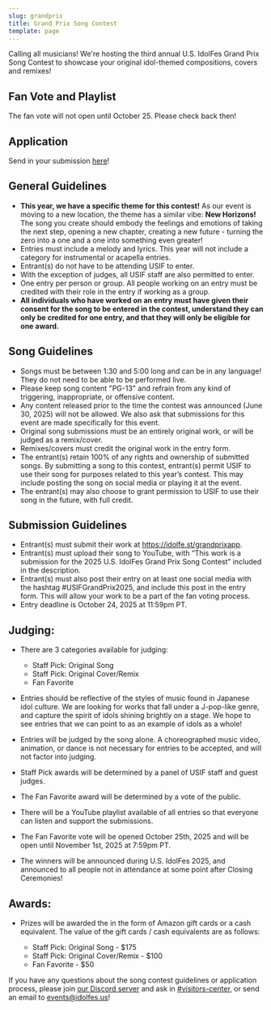 ```yaml
---
slug: grandprix
title: Grand Prix Song Contest
template: page
---
```

Calling all musicians! We're hosting the third annual U.S. IdolFes Grand Prix Song Contest to showcase your original idol-themed compositions, covers and remixes!

## Fan Vote and Playlist

The fan vote will not open until October 25. Please check back then!

## Application

Send in your submission [here](https://idolfe.st/grandprixapp)!

## General Guidelines

* **This year, we have a specific theme for this contest!** As our event is moving to a new location, the theme has a similar vibe: **New Horizons!** The song you create should embody the feelings and emotions of taking the next step, opening a new chapter, creating a new future - turning the zero into a one and a one into something even greater!
* Entries must include a melody and lyrics. This year will not include a category for instrumental or acapella entries.
* Entrant(s) do not have to be attending USIF to enter. 
* With the exception of judges, all USIF staff are also permitted to enter.
* One entry per person or group. All people working on an entry must be credited with their role in the entry if working as a group.
* **All individuals who have worked on an entry must have given their consent for the song to be entered in the contest, understand they can only be credited for one entry, and that they will only be eligible for one award.**

## Song Guidelines

* Songs must be between 1:30 and 5:00 long and can be in any language! They do not need to be able to be performed live.
* Please keep song content "PG-13" and refrain from any kind of triggering, inappropriate, or offensive content.
* Any content released prior to the time the contest was announced (June 30, 2025) will not be allowed. We also ask that submissions for this event are made specifically for this event.
* Original song submissions must be an entirely original work, or will be judged as a remix/cover.
* Remixes/covers must credit the original work in the entry form.
* The entrant(s) retain 100% of any rights and ownership of submitted songs. By submitting a song to this contest, entrant(s) permit USIF to use their song for purposes related to this year’s contest. This may include posting the song on social media or playing it at the event.
* The entrant(s) may also choose to grant permission to USIF to use their song in the future, with full credit.

## Submission Guidelines

* Entrant(s) must submit their work at https://idolfe.st/grandprixapp.
* Entrant(s) must upload their song to YouTube, with “This work is a submission for the 2025 U.S. IdolFes Grand Prix Song Contest” included in the description.
* E﻿ntrant(s) must also post their entry on at least one social media with the hashtag #USIFGrandPrix2025, and include this post in the entry form. This will allow your work to be a part of the fan voting process.
* Entry deadline is October 24, 2025 at 11:59pm PT.

## Judging:

* There are 3 categories available for judging:

  * Staff Pick: Original Song
  * Staff Pick: Original Cover/Remix
  * Fan Favorite
* Entries should be reflective of the styles of music found in Japanese idol culture. We are looking for works that fall under a J-pop-like genre, and capture the spirit of idols shining brightly on a stage. We hope to see entries that we can point to as an example of idols as a whole!
* Entries will be judged by the song alone. A choreographed music video, animation, or dance is not necessary for entries to be accepted, and will not factor into judging.
* Staff Pick awards will be determined by a panel of USIF staff and guest judges.
* The Fan Favorite award will be determined by a vote of the public.
* There will be a YouTube playlist available of all entries so that everyone can listen and support the submissions.
* The Fan Favorite vote will be opened October 25th, 2025 and will be open until November 1st, 2025 at 7:59pm PT. 
* The winners will be announced during U.S. IdolFes 2025, and announced to all people not in attendance at some point after Closing Ceremonies!

## Awards:

* Prizes will be awarded the in the form of Amazon gift cards or a cash equivalent. The value of the gift cards / cash equivalents are as follows:

  * Staff Pick: Original Song - $175
  * Staff Pick: Original Cover/Remix - $100
  * Fan Favorite - $50

If you have any questions about the song contest guidelines or application process, please join [our Discord server](https://discord.gg/h5yJbXgTgE)
and ask in [\#visitors-center](https://discordapp.com/channels/857780787599900684/866833137752080414), or send an email to [events@idolfes.us](mailto:events@idolfes.us)!
